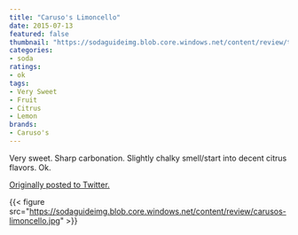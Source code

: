 ```yaml
---
title: "Caruso's Limoncello"
date: 2015-07-13
featured: false
thumbnail: "https://sodaguideimg.blob.core.windows.net/content/review/thumbs/carusos-limoncello.jpg"
categories:
- soda
ratings:
- ok
tags:
- Very Sweet
- Fruit
- Citrus
- Lemon
brands:
- Caruso's
---
```


Very sweet. Sharp carbonation. Slightly chalky smell/start into decent citrus flavors. Ok.

[Originally posted to Twitter.](https://twitter.com/Cavorter/status/620632534427111424)

{{< figure src="https://sodaguideimg.blob.core.windows.net/content/review/carusos-limoncello.jpg" >}}

